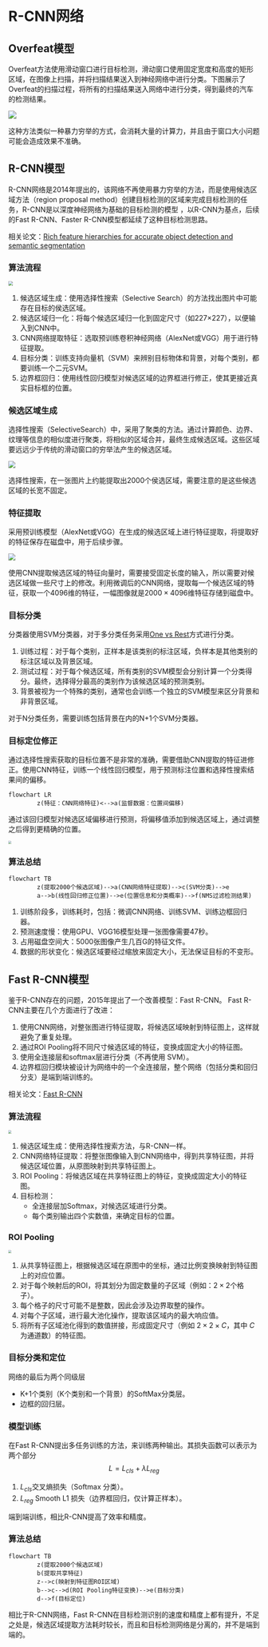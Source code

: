 # R-CNN网络

## Overfeat模型

Overfeat方法使用滑动窗口进行目标检测，滑动窗口使用固定宽度和高度的矩形区域，在图像上扫描，并将扫描结果送入到神经网络中进行分类。下图展示了Overfeat的扫描过程，将所有的扫描结果送入网络中进行分类，得到最终的汽车的检测结果。


![](https://raw.githubusercontent.com/hughxusu/lesson-ai/develop/images/cv/37187604ce932e8c4cc80c63bb8bb263.png)

这种方法类似一种暴力穷举的方式，会消耗大量的计算力，并且由于窗口大小问题可能会造成效果不准确。

## R-CNN模型

R-CNN网络是2014年提出的，该网络不再使用暴力穷举的方法，而是使用候选区域方法（region proposal method）创建目标检测的区域来完成目标检测的任务，R-CNN是以深度神经网络为基础的目标检测的模型 ，以R-CNN为基点，后续的Fast R-CNN、Faster R-CNN模型都延续了这种目标检测思路。

相关论文：[Rich feature hierarchies for accurate object detection and semantic segmentation](https://arxiv.org/pdf/1311.2524)

### 算法流程

<img src="https://raw.githubusercontent.com/hughxusu/lesson-ai/develop/images/cv/69416e89d1e5eee43a2c3c25406b299c.png" style="zoom:55%;" />

1. 候选区域生成：使用选择性搜索（Selective Search）的方法找出图片中可能存在目标的侯选区域。
2. 候选区域归一化：将每个候选区域归一化到固定尺寸（如227×227），以便输入到CNN中。
3. CNN网络提取特征：选取预训练卷积神经网络（AlexNet或VGG）用于进行特征提取。
4. 目标分类：训练支持向量机（SVM）来辨别目标物体和背景，对每个类别，都要训练一个二元SVM。
5. 边界框回归：使用线性回归模型对候选区域的边界框进行修正，使其更接近真实目标框的位置。

### 候选区域生成

选择性搜索（SelectiveSearch）中，采用了聚类的方法。通过计算颜色、边界、纹理等信息的相似度进行聚类，将相似的区域合并，最终生成候选区域。这些区域要远远少于传统的滑动窗口的穷举法产生的候选区域。

<img src="https://raw.githubusercontent.com/hughxusu/lesson-ai/develop/images/cv/165e18813a4977ed33f0a634907ddb49.png" style="zoom:85%;" />

选择性搜索，在一张图片上约能提取出2000个侯选区域，需要注意的是这些候选区域的长宽不固定。 

### 特征提取

采用预训练模型（AlexNet或VGG）在生成的候选区域上进行特征提取，将提取好的特征保存在磁盘中，用于后续步骤。

<img src="https://raw.githubusercontent.com/hughxusu/lesson-ai/develop/images/cv/df9bcf86215210f478192b9aa58ba718.png" style="zoom:85%;" />

使用CNN提取候选区域的特征向量时，需要接受固定长度的输入，所以需要对候选区域做一些尺寸上的修改。利用微调后的CNN网络，提取每一个候选区域的特征，获取一个4096维的特征，一幅图像就是$2000\times4096$维特征存储到磁盘中。

### 目标分类

分类器使用SVM分类器，对于多分类任务采用[One vs Rest](https://hughxusu.github.io/lesson-ai/#/a-base/06-%E9%80%BB%E8%BE%91?id=ovr%ef%bc%88one-vs-rest%ef%bc%89)方式进行分类。

1. 训练过程：对于每个类别，正样本是该类别的标注区域，负样本是其他类别的标注区域以及背景区域。
2. 测试过程：对于每个候选区域，所有类别的SVM模型会分别计算一个分类得分。最终，选择得分最高的类别作为该候选区域的预测类别。
3. 背景被视为一个特殊的类别，通常也会训练一个独立的SVM模型来区分背景和非背景区域。

对于N分类任务，需要训练包括背景在内的N+1个SVM分类器。

### 目标定位修正

通过选择性搜索获取的目标位置不是非常的准确，需要借助CNN提取的特征进修正。使用CNN特征，训练一个线性回归模型，用于预测标注位置和选择性搜索结果间的偏移。

```mermaid
flowchart LR
		z(特征：CNN网络特征)<-->a(监督数据：位置间偏移)
```

通过该回归模型对候选区域偏移进行预测，将偏移值添加到候选区域上，通过调整之后得到更精确的位置。

<img src="https://raw.githubusercontent.com/hughxusu/lesson-ai/develop/images/cv/78eac450accf5aacc42f9cb5dd101b75.png" style="zoom:35%;" />

### 算法总结

```mermaid
flowchart TB
		z(提取2000个候选区域)-->a(CNN网络特征提取)-->c(SVM分类)-->e
		a-->b(线性回归修正位置)-->e(位置信息和分类概率)-->f(NMS过滤检测结果)
```

1. 训练阶段多，训练耗时，包括：微调CNN网络、训练SVM、训练边框回归器。
2. 预测速度慢：使用GPU、VGG16模型处理一张图像需要47秒。
3. 占用磁盘空间大：5000张图像产生几百G的特征文件。
4. 数据的形状变化：候选区域要经过缩放来固定大小，无法保证目标的不变形。

## Fast R-CNN模型

鉴于R-CNN存在的问题，2015年提出了一个改善模型：Fast R-CNN。 Fast R-CNN主要在几个方面进行了改进：

1. 使用CNN网络，对整张图进行特征提取，将候选区域映射到特征图上，这样就避免了重复处理。
2. 通过ROI Pooling将不同尺寸候选区域的特征，变换成固定大小的特征图。
3. 使用全连接层和softmax层进行分类（不再使用 SVM）。
4. 边界框回归模块被设计为网络中的一个全连接层，整个网络（包括分类和回归分支）是端到端训练的。

相关论文：[Fast R-CNN](https://arxiv.org/pdf/1504.08083)

### 算法流程

<img src="https://raw.githubusercontent.com/hughxusu/lesson-ai/develop/images/cv/55c1dbc3c549ad59736f95cf9f41f43e.png" style="zoom:40%;" />

1. 候选区域生成：使用选择性搜索方法，与R-CNN一样。
2. CNN网络特征提取：将整张图像输入到CNN网络中，得到共享特征图，并将候选区域位置，从原图映射到共享特征图上。
3. ROI Pooling：将候选区域在共享特征图上的特征，变换成固定大小的特征图。
4. 目标检测：
   * 全连接层加Softmax，对候选区域进行分类。
   * 每个类别输出四个实数值，来确定目标的位置。

### ROI Pooling

<img src="https://raw.githubusercontent.com/hughxusu/lesson-ai/develop/images/cv/24.jpg" style="zoom: 35%;" />

1. 从共享特征图上，根据候选区域在原图中的坐标，通过比例变换映射到特征图上的对应位置。
2. 对于每个映射后的ROI，将其划分为固定数量的子区域（例如：$2 \times 2$个格子）。
3. 每个格子的尺寸可能不是整数，因此会涉及边界取整的操作。
4. 对每个子区域，进行最大池化操作，提取该区域内的最大响应值。
5. 将所有子区域池化得到的数值拼接，形成固定尺寸（例如 $2 \times 2 \times C$，其中 $C$ 为通道数）的特征图。

### 目标分类和定位

网络的最后为两个同级层

* K+1个类别（K个类别和一个背景）的SoftMax分类层。
* 边框的回归层。

### 模型训练

在Fast R-CNN提出多任务训练的方法，来训练两种输出。其损失函数可以表示为两个部分
$$
L=L_{cls}+\lambda L_{reg}
$$

1. $L_{cls}$交叉熵损失（Softmax 分类）。
2. $L_{reg}$ Smooth L1 损失（边界框回归，仅计算正样本）。

端到端训练，相比R-CNN提高了效率和精度。

### 算法总结

```mermaid
flowchart TB
		z(提取2000个候选区域)
		b(提取共享特征)
		z-->c(映射到特征图ROI区域)
		b-->c-->d(ROI Pooling特征变换)-->e(目标分类)
		d-->f(目标定位)
```

相比于R-CNN网络，Fast R-CNN在目标检测识别的速度和精度上都有提升，不足之处是，候选区域提取方法耗时较长，而且和目标检测网络是分离的，并不是端到端的。

